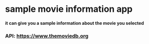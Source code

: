 # sample movie information app  
#### it can give you a sample information about the movie you selected 
### API: https://www.themoviedb.org
